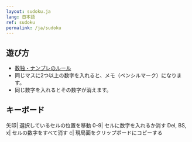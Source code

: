 ```yaml
---
layout: sudoku.ja
lang: 日本語
ref: sudoku
permalink: /ja/sudoku
---
```


## 遊び方

- [数独・ナンプレのルール](./rule)
- 同じマスに2つ以上の数字を入れると、メモ（ペンシルマーク）になります。
- 同じ数字を入れるとその数字が消えます。

## キーボード

矢印| 選択しているセルの位置を移動
0-9| セルに数字を入れるか消す
Del, BS, x| セルの数字をすべて消す
c| 現局面をクリップボードにコピーする
